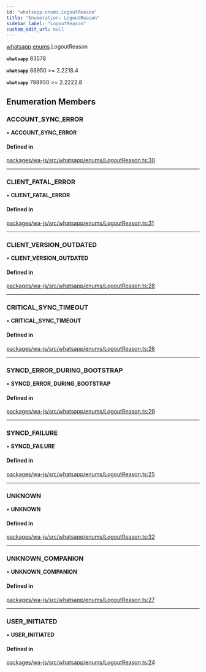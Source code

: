 ```yaml
---
id: "whatsapp.enums.LogoutReason"
title: "Enumeration: LogoutReason"
sidebar_label: "LogoutReason"
custom_edit_url: null
---
```


[whatsapp](../namespaces/whatsapp.md).[enums](../namespaces/whatsapp.enums.md).LogoutReason

**`whatsapp`** 83578

**`whatsapp`** 88950 >= 2.2218.4

**`whatsapp`** 788950 >= 2.2222.8

## Enumeration Members

### ACCOUNT\_SYNC\_ERROR

• **ACCOUNT\_SYNC\_ERROR**

#### Defined in

[packages/wa-js/src/whatsapp/enums/LogoutReason.ts:30](https://github.com/wppconnect-team/wa-js/blob/main/src/whatsapp/enums/LogoutReason.ts#L30)

___

### CLIENT\_FATAL\_ERROR

• **CLIENT\_FATAL\_ERROR**

#### Defined in

[packages/wa-js/src/whatsapp/enums/LogoutReason.ts:31](https://github.com/wppconnect-team/wa-js/blob/main/src/whatsapp/enums/LogoutReason.ts#L31)

___

### CLIENT\_VERSION\_OUTDATED

• **CLIENT\_VERSION\_OUTDATED**

#### Defined in

[packages/wa-js/src/whatsapp/enums/LogoutReason.ts:28](https://github.com/wppconnect-team/wa-js/blob/main/src/whatsapp/enums/LogoutReason.ts#L28)

___

### CRITICAL\_SYNC\_TIMEOUT

• **CRITICAL\_SYNC\_TIMEOUT**

#### Defined in

[packages/wa-js/src/whatsapp/enums/LogoutReason.ts:26](https://github.com/wppconnect-team/wa-js/blob/main/src/whatsapp/enums/LogoutReason.ts#L26)

___

### SYNCD\_ERROR\_DURING\_BOOTSTRAP

• **SYNCD\_ERROR\_DURING\_BOOTSTRAP**

#### Defined in

[packages/wa-js/src/whatsapp/enums/LogoutReason.ts:29](https://github.com/wppconnect-team/wa-js/blob/main/src/whatsapp/enums/LogoutReason.ts#L29)

___

### SYNCD\_FAILURE

• **SYNCD\_FAILURE**

#### Defined in

[packages/wa-js/src/whatsapp/enums/LogoutReason.ts:25](https://github.com/wppconnect-team/wa-js/blob/main/src/whatsapp/enums/LogoutReason.ts#L25)

___

### UNKNOWN

• **UNKNOWN**

#### Defined in

[packages/wa-js/src/whatsapp/enums/LogoutReason.ts:32](https://github.com/wppconnect-team/wa-js/blob/main/src/whatsapp/enums/LogoutReason.ts#L32)

___

### UNKNOWN\_COMPANION

• **UNKNOWN\_COMPANION**

#### Defined in

[packages/wa-js/src/whatsapp/enums/LogoutReason.ts:27](https://github.com/wppconnect-team/wa-js/blob/main/src/whatsapp/enums/LogoutReason.ts#L27)

___

### USER\_INITIATED

• **USER\_INITIATED**

#### Defined in

[packages/wa-js/src/whatsapp/enums/LogoutReason.ts:24](https://github.com/wppconnect-team/wa-js/blob/main/src/whatsapp/enums/LogoutReason.ts#L24)
